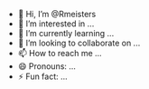 - 👋 Hi, I’m @Rmeisters
- 👀 I’m interested in ...
- 🌱 I’m currently learning ...
- 💞️ I’m looking to collaborate on ...
- 📫 How to reach me ...
- 😄 Pronouns: ...
- ⚡ Fun fact: ...

<!---
Rmeisters/Rmeisters is a ✨ special ✨ repository because its `README.md` (this file) appears on your GitHub profile.
You can click the Preview link to take a look at your changes.
--->
